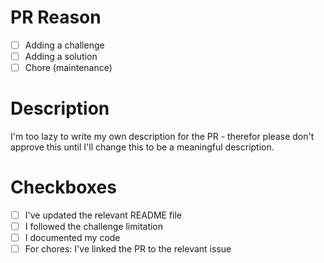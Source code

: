 # PR Reason

- [ ] Adding a challenge
- [ ] Adding a solution
- [ ] Chore (maintenance)

# Description

I'm too lazy to write my own description for the PR - therefor please don't approve this until I'll change this to be a meaningful description.

# Checkboxes

- [ ] I've updated the relevant README file
- [ ] I followed the challenge limitation
- [ ] I documented my code
- [ ] For chores: I've linked the PR to the relevant issue
